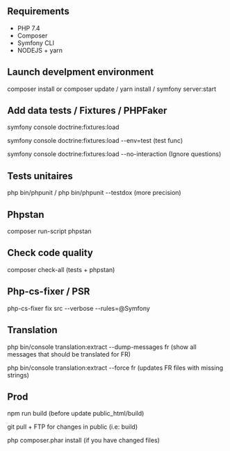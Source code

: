 ## Requirements

* PHP 7.4
* Composer
* Symfony CLI
* NODEJS + yarn

## Launch develpment environment

composer install or composer update /
yarn install /
symfony server:start

## Add data tests / Fixtures / PHPFaker

symfony console doctrine:fixtures:load

symfony console doctrine:fixtures:load --env=test (test func)

symfony console doctrine:fixtures:load --no-interaction (Ignore questions)

## Tests unitaires

php bin/phpunit /
php bin/phpunit --testdox (more precision)

## Phpstan

composer run-script phpstan

## Check code quality

composer check-all (tests + phpstan)

## Php-cs-fixer / PSR

php-cs-fixer fix src --verbose --rules=@Symfony

## Translation

php bin/console translation:extract --dump-messages fr 
(show all messages that should be translated for FR)

php bin/console translation:extract --force fr
(updates FR files with missing strings)

## Prod

npm run build (before update public_html/build)

git pull + FTP for changes in public (i.e: build)

php composer.phar install (if you have changed files)
